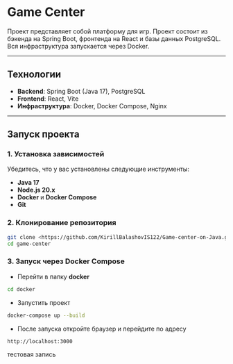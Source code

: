 # Game Center

Проект представляет собой платформу для игр. Проект состоит из бэкенда на Spring Boot, фронтенда на React и базы данных PostgreSQL. Вся инфраструктура запускается через Docker.

---

## **Технологии**

- **Backend**: Spring Boot (Java 17), PostgreSQL
- **Frontend**: React, Vite
- **Инфраструктура**: Docker, Docker Compose, Nginx
---

## **Запуск проекта**

### **1. Установка зависимостей**

Убедитесь, что у вас установлены следующие инструменты:

- **Java 17**
- **Node.js 20.x**
- **Docker** и **Docker Compose**
- **Git**

### **2. Клонирование репозитория**

```bash
git clone <https://github.com/KirillBalashovIS122/Game-center-on-Java.git>
cd game-center
```

### **3. Запуск через Docker Compose**

- Перейти в папку **docker**
```bash
cd docker
```
- Запустить проект
```bash
docker-compose up --build
```
- После запуска откройте браузер и перейдите по адресу
```bash
http://localhost:3000
```

тестовая запись